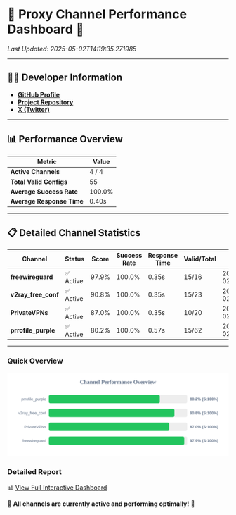 # 🌟 Proxy Channel Performance Dashboard 🌟

_Last Updated: 2025-05-02T14:19:35.271985_

---

## 👩‍💻 Developer Information

- **[GitHub Profile](https://github.com/4n0nymou3)**  
- **[Project Repository](https://github.com/4n0nymou3/multi-proxy-config-fetcher)**  
- **[X (Twitter)](https://x.com/4n0nymou3)**  

---

## 📊 Performance Overview

| Metric                | Value       |
|-----------------------|-------------|
| **Active Channels**   | 4 / 4       |
| **Total Valid Configs** | 55          |
| **Average Success Rate** | 100.0%      |
| **Average Response Time** | 0.40s       |

---

## 📋 Detailed Channel Statistics

| Channel          | Status     | Score  | Success Rate | Response Time | Valid/Total | Last Success               |
|------------------|------------|--------|--------------|---------------|-------------|----------------------------|
| **freewireguard**  | ✅ Active  | 97.9%  | 100.0% | 0.35s         | 15/16       | 2025-05-02T14:19:35.270233 |
| **v2ray_free_conf**  | ✅ Active  | 90.8%  | 100.0% | 0.35s         | 15/23       | 2025-05-02T14:19:34.514141 |
| **PrivateVPNs**  | ✅ Active  | 87.0%  | 100.0% | 0.35s         | 10/20       | 2025-05-02T14:19:34.893329 |
| **prrofile_purple**  | ✅ Active  | 80.2%  | 100.0% | 0.57s         | 15/62       | 2025-05-02T14:19:34.106937 |

---

### Quick Overview
<div align="center">
  <a href="https://raw.githubusercontent.com/nullluser/NullRepo/refs/heads/main/assets/channel_stats_chart.svg">
    <img src="https://raw.githubusercontent.com/nullluser/NullRepo/refs/heads/main/assets/channel_stats_chart.svg" alt="Source Performance Statistics" width="800">
  </a>
</div>

### Detailed Report
📊 [View Full Interactive Dashboard](https://htmlpreview.github.io/?https://github.com/nullluser/NullRepo/blob/main/assets/performance_report.html)

🎉 **All channels are currently active and performing optimally!** 🎉
